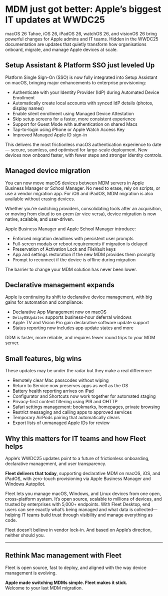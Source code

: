 # MDM just got better: Apple’s biggest IT updates at WWDC25

macOS 26 Tahoe, iOS 26, iPadOS 26, watchOS 26, and visionOS 26 bring powerful changes for Apple admins and IT teams. Hidden in the WWDC25 documentation are updates that quietly transform how organisations onboard, migrate, and manage Apple devices at scale.

## Setup Assistant & Platform SSO just leveled Up

Platform Single Sign-On (SSO) is now fully integrated into Setup Assistant on macOS, bringing major enhancements to enterprise provisioning:

- Authenticate with your Identity Provider (IdP) during Automated Device Enrollment  
- Automatically create local accounts with synced IdP details (photos, display names)  
- Enable silent enrollment using Managed Device Attestation  
- Skip setup screens for a faster, more consistent experience  
- Support for Guest Mode with authentication on shared Macs  
- Tap-to-login using iPhone or Apple Watch Access Key  
- Improved Managed Apple ID sign-in  

This delivers the most frictionless macOS authentication experience to date — secure, seamless, and optimised for large-scale deployment. New devices now onboard faster, with fewer steps and stronger identity controls.

## Managed device migration

You can now move macOS devices between MDM servers in Apple Business Manager or School Manager. No need to erase, rely on scripts, or use a vendor migration app. For iOS and iPadOS, MDM migration is also available without erasing devices.

Whether you’re switching providers, consolidating tools after an acquisition, or moving from cloud to on-prem (or vice versa), device migration is now native, scalable, and user-driven.

Apple Business Manager and Apple School Manager introduce:

- Enforced migration deadlines with persistent user prompts  
- Full-screen modals or reboot requirements if migration is delayed  
- Preservation of Activation Lock and FileVault keys  
- App and settings restoration if the new MDM provides them promptly  
- Prompt to reconnect if the device is offline during migration  

The barrier to change your MDM solution has never been lower.

## Declarative management expands

Apple is continuing its shift to declarative device management, with big gains for automation and compliance:

- Declarative App Management now on macOS  
- `DelayOSUpdates` supports business-hour deferral windows  
- Apple TV and Vision Pro gain declarative software update support  
- Status reporting now includes app update states and more  

DDM is faster, more reliable, and requires fewer round trips to your MDM server.

## Small features, big wins

These updates may be under the radar but they make a real difference:

- Remotely clear Mac passcodes without wiping  
- Return to Service now preserves apps as well as the OS  
- Battery health reporting arrives on iPad  
- Configurator and Shortcuts now work together for automated staging  
- Privacy-first content filtering using PIR and OHTTP  
- Safari settings management: bookmarks, homepages, private browsing  
- Restrict messaging and calling apps to approved services  
- Temporary AirPods pairing that automatically clears  
- Export lists of unmanaged Apple IDs for review  

## Why this matters for IT teams and how Fleet helps

Apple’s WWDC25 updates point to a future of frictionless onboarding, declarative management, and user transparency.

**Fleet delivers that today**, supporting declarative MDM on macOS, iOS, and iPadOS, with zero-touch provisioning via Apple Business Manager and Windows Autopilot.

Fleet lets you manage macOS, Windows, and Linux devices from one open, cross-platform system. It’s open source, scalable to millions of devices, and trusted by enterprises with 5,000+ endpoints. With Fleet Desktop, end users can see exactly what’s being managed and what data is collected—helping IT teams build trust through visibility and manage everything as code.

Fleet doesn’t believe in vendor lock-in. And based on Apple’s direction, neither should you.

---

## Rethink Mac management with Fleet

Fleet is open source, fast to deploy, and aligned with the way device management is evolving.

**Apple made switching MDMs simple. Fleet makes it stick.**  
Welcome to your last MDM migration.


<meta name="articleTitle" value="MDM just got better: Apple’s biggest IT updates at WWDC25">
<meta name="authorFullName" value="Adam Baali">
<meta name="authorGitHubUsername" value="AdamBaali">
<meta name="category" value="announcements">
<meta name="publishedOn" value="2025-06-11">
<meta name="description" value="Key WWDC25 updates for Apple IT—and how Fleet supports them today.">
